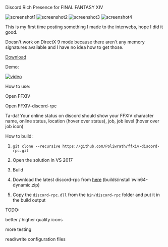 Discord Rich Presence for FINAL FANTASY XIV

![screenshot1](https://i.imgur.com/O3ykoPj.png)
![screenshot2](https://i.imgur.com/rg9KWGO.png)
![screenshot3](https://i.imgur.com/WlULdui.png)
![screenshot4](https://i.imgur.com/7Z3J8as.png)

This is my first time posting something I made to the interwebs, hope I did it good. 

Doesn't work on DirectX 9 mode because there aren't any memory signatures available and I have no idea how to get those.

[Download](https://github.com/Poliwrath/ffxiv-discord-rpc/releases/latest)

Demo:

[![video](https://img.youtube.com/vi/GBYuvp6H5ak/0.jpg)](https://www.youtube.com/watch?v=GBYuvp6H5ak)

How to use:

Open FFXIV

Open FFXIV-discord-rpc

Ta-da! Your online status on discord should show your FFXIV character name, online status, location (hover over status), job, job level (hover over job icon)

How to build:

1. ```git clone --recursive https://github.com/Poliwrath/ffxiv-discord-rpc.git```

2. Open the solution in VS 2017

3. Build

4. Download the latest discord-rpc from [here](https://ci.appveyor.com/project/crmarsh/discord-rpc/build/artifacts) (builds\install
\win64-dynamic.zip)

5. Copy the ```discord-rpc.dll``` from the ```bin/discord-rpc``` folder and put it in the build output

TODO:

better / higher quality icons

more testing

read/write configuration files